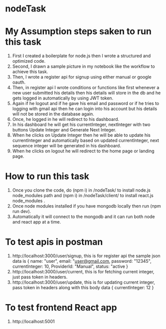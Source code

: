 # nodeTask
# My Assumption steps saken to run this task
1. First I created a boilerplate for node.js then I wrote a structured and optimized code.
2. Second, I drawn a sample picture in my notebook like the workflow to achieve this task.
3. Then, I wrote a register api for signup using either manual or google oauth.
4. Then, in register api I wrote conditions or functions like first whenever a new user submitted his details then his details will store in the db and he gets logged in automatically by using JWT token.
5. Again if he logout and if he gave his email and password or if he tries to logging with gmail api then he can login into his account but his details will not be stored in the database again.
6. Once, he logged in he will redirect to his dashboard. 
7. In his dashboard he will get his currentInteger, nextInteger with two buttons Update Integer and Generate Next Integer.
8. When he clicks on Update Integer then he will be able to update his currentInteger and automatically based on updated currentInteger, next sequence integer will be generated in his dashboard.
9. When he clicks on logout he will redirect to the home page or landing page.

# How to run this task
1. Once you clone the code, do (npm i) in /nodeTask/ to install node.js node_modules path and (npm i) in /nodeTask/client/ to install react.js node_modules .
2. Once node modules installed if you have mongodb locally then run (npm run dev).
3. Automatically it will connect to the mongodb and it can run both node and react app at a time.

# To test apis in postman
1. http://localhost:3000/user/signup, this is for register api the sample json data is 
{
                name: "user",
                email: "user@gmail.com,
                password: "12345",
                currentInteger: 10,
                ProviderId: "Manual",
                status: "active
}
2. http://localhost:3000/user/current, this is for fetching current integer, just pass token in headers.
3. http://localhost:3000/user/update, this is for updating current integer, pass token in headers along with this body data
{ currentInteger: 12 }
# To test frontend React app
1. http://localhost:5001
